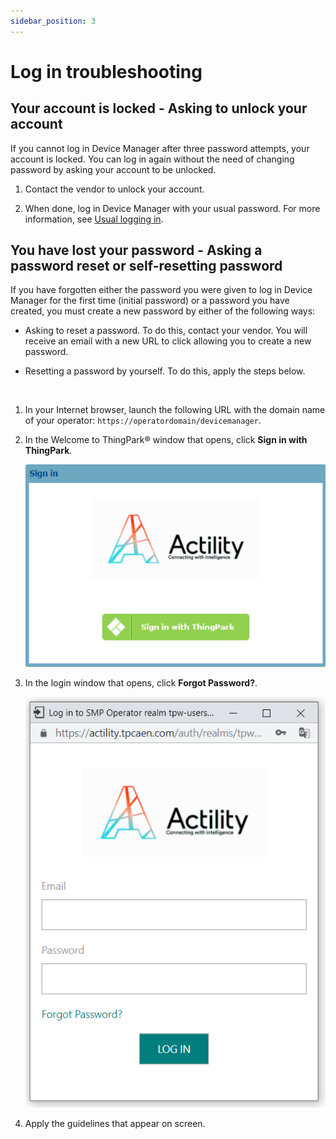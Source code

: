 ```yaml
---
sidebar_position: 3
---
```


# Log in troubleshooting

## Your account is locked - Asking to unlock your account

If you cannot log in Device Manager after three password attempts, your
account is locked. You can log in again without the need of changing
password by asking your account to be unlocked.

1.  Contact the vendor to unlock your account.

2.  When done, log in Device Manager with your usual password. For more
    information, see [Usual logging in](usual-logging-in.md).

## You have lost your password - Asking a password reset or self-resetting password

If you have forgotten either the password you were given to log in
Device Manager for the first time (initial password) or a password you
have created, you must create a new password by either of the following
ways:

- Asking to reset a password. To do this, contact your vendor. You will
  receive an email with a new URL to click allowing you to create a new
  password.

- Resetting a password by yourself. To do this, apply the steps below.

&nbsp;

1.  In your Internet browser, launch the following URL with the domain
    name of your operator: `https://operatordomain/devicemanager`.

2.  In the Welcome to ThingPark® window that opens, click **Sign in with
    ThingPark**.

    ![img](./_images/logging-in-for-the-first-time-6.png)
    

3.  In the login window that opens, click **Forgot Password?**.

    ![img](./_images/logging-in-for-the-first-time-7.png)

4.  Apply the guidelines that appear on screen.
